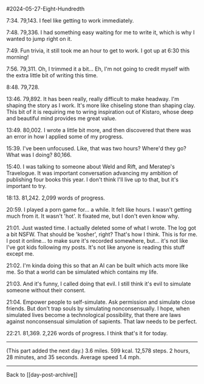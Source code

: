 #2024-05-27-Eight-Hundredth

7:34.  79,143.  I feel like getting to work immediately.

7:48.  79,336.  I had something easy waiting for me to write it, which is why I wanted to jump right on it.

7:49.  Fun trivia, it still took me an hour to get to work.  I got up at 6:30 this morning!

7:56.  79,311.  Oh, I trimmed it a bit...  Eh, I'm not going to credit myself with the extra little bit of writing this time.

8:48.  79,728.

13:46.  79,892.  It has been really, really difficult to make headway.  I'm shaping the story as I work.  It's more like chiseling stone than shaping clay.  This bit of it is requiring me to wring inspiration out of Kistaro, whose deep and beautiful mind provides me great value.

13:49.  80,002.  I wrote a little bit more, and then discovered that there was an error in how I applied some of my progress.  

15:39.  I've been unfocused.  Like, that was two hours?  Where'd they go?  What was I doing?  80,166.

15:40.  I was talking to someone about Weld and Rift, and Meratep's Travelogue.  It was important conversation advancing my ambition of publishing four books this year.  I don't think I'll live up to that, but it's important to try.

18:13.  81,242.  2,099 words of progress.

20:59.  I played a porn game for...  a while.  It felt like hours.  I wasn't getting much from it.  It wasn't 'hot'.  It fixated me, but I don't even know why.

21:01.  Just wasted time.  I actually deleted some of what I wrote.  The log got a bit NSFW.  That should be 'kosher', right?  That's how I think.  This is for me.  I post it online...  to make sure it's recorded somewhere, but... it's not like I've got kids following my posts.  It's not like anyone is reading this stuff except me.

21:02.  I'm kinda doing this so that an AI can be built which acts more like me.  So that a world can be simulated which contains my life.

21:03.  And it's funny, I called doing that evil.  I still think it's evil to simulate someone without their consent.

21:04.  Empower people to self-simulate.  Ask permission and simulate close friends.  But don't trap souls by simulating nonconsensually.  I hope, when simulated lives become a technological possibility, that there are laws against nonconsensual simulation of sapients.  That law needs to be perfect.

22:21.  81,369.  2,226 words of progress.  I think that's it for today.

---
(This part added the next day.)  3.6 miles.  599 kcal.  12,578 steps.  2 hours, 28 minutes, and 35 seconds.  Average speed 1.4 mph.

---
Back to [[day-post-archive]]